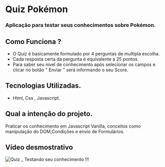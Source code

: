 # Quiz Pokémon

### Aplicação para testar seus conhecimentos sobre Pokémon. 


## Como Funciona ? 
- O Quiz é basicamente formulado por 4 perguntas de multipla escolha.
- Cada resposta certa da pergunta é equivalente a 25 pontos. 
- Para saber seu nível de conhecimento após selecionar os campos e clicar no botão " Enviar " será informando o seu Score.


## Tecnologias Utilizadas.

- Html, Css , Javascript.

## Qual a intenção do projeto.

Praticar os conhecimento em Javascript Vanilla, conceitos como manipulação do DOM,Condições e envio de Formulários.

## Vídeo desmostrativo

![Quiz _ Testando seu conhecimento !!!](https://user-images.githubusercontent.com/66691283/194566708-1e71d374-f922-4e9e-b3fd-3d6afe82ab89.gif)


